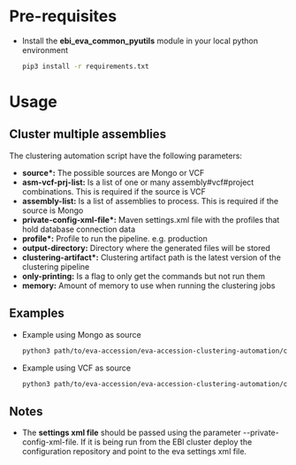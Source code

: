 # Pre-requisites
* Install the **ebi_eva_common_pyutils** module in your local python environment
    ```bash
    pip3 install -r requirements.txt
    ```

# Usage
## Cluster multiple assemblies
The clustering automation script have the following parameters:
* **source\*:** The possible sources are Mongo or VCF
* **asm-vcf-prj-list:** Is a list of one or many assembly#vcf#project combinations. This is required if the source is VCF
* **assembly-list:** Is a list of assemblies to process. This is required if the source is Mongo
* **private-config-xml-file\*:** Maven settings.xml file with the profiles that hold database connection data
* **profile\*:** Profile to run the pipeline. e.g. production
* **output-directory:** Directory where the generated files will be stored
* **clustering-artifact\*:** Clustering artifact path is the latest version of the clustering pipeline
* **only-printing:** Is a flag to only get the commands but not run them
* **memory:** Amount of memory to use when running the clustering jobs


## Examples
* Example using Mongo as source
    ```bash
    python3 path/to/eva-accession/eva-accession-clustering-automation/cluster_multiple_assemblies.py --source MONGO --assembly-list GCA_000233375.4 GCA_000002285.2 --output-directory /output/clustering_automation --only-printing --clustering-artifact cluster.jar --profile production --private-config-xml-file /configuration/eva-maven-settings.xml     
    ```

* Example using VCF as source
    ```bash
    python3 path/to/eva-accession/eva-accession-clustering-automation/cluster_multiple_assemblies.py --source VCF --asm-vcf-prj-list GCA_000233375.4#/nfs/eva/accessioned.vcf.gz#PRJEB1111 GCA_000002285.2#/nfs/eva/file.vcf.gz#PRJEB2222 --output-directory /output/clustering_automation --only-printing --clustering-artifact cluster.jar --profile production --private-config-xml-file /configuration/eva-maven-settings.xml 
    ```
  

## Notes
* The **settings xml file** should be passed using the parameter --private-config-xml-file. If it is being run from the
 EBI cluster deploy the configuration repository and point to the eva settings xml file.